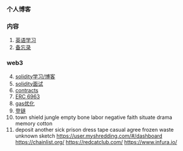 ### 个人博客

### 内容
1. [英语学习](English/Andy.md)
3. [备忘录](memorandum.md)


### web3
4. [solidity学习/博客](solidity/project.md)
5. [solidity面试](solidity/interview.md)
5. [contracts](solidity/smartcontracts.md)
6. [ERC 6963](https://github.com/MetaMask/vite-react-ts-eip-6963)
7. [gas优化](https://decert.me/tutorial/rareskills-gas-optimization/)
8. [登链](https://www.learnblockchain.cn/article/8573)
9. town shield jungle empty bone labor negative faith situate drama memory cotton
10. deposit another sick prison dress tape casual agree frozen waste unknown sketch
https://user.myshredding.com/#/dashboard
https://chainlist.org/
https://redcatclub.com/ 
https://www.infura.io/
